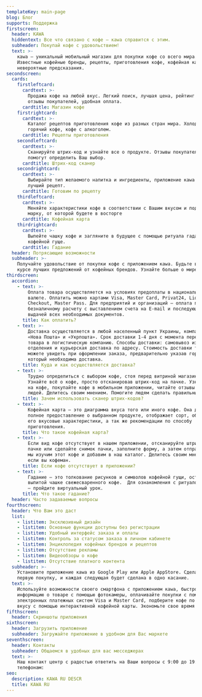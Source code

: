 ```yaml
---
templateKey: main-page
blog: Блог
supports: Поддержка
firstscreen:
  header: KAWA
  hiddentext: Все что связано с кофе – кawa справится с этим.
  subheader: Покупай кофе с удовольствием!
  text: >-
    кawa – уникальный мобильный магазин для покупки кофе со всего мира.
    Известные кофейные бренды, рецепты, приготовления кофе, кофейная карта,
    невероятные предсказания.
secondscreen:
  cards:
    firstleftcard:
      cardtext: >-
        Продажа кофе на любой вкус. Легкий поиск, лучшая цена, рейтинг кофе,
        отзывы покупателей, удобная оплата.
      cardtitle: Магазин кофе
    firstrightcard:
      cardtext: >-
        Каталог рецептов приготовления кофе из разных стран мира. Холодный,
        горячий кофе, кофе с алкоголем.
      cardtitle: Рецепты приготовления
    secondleftcard:
      cardtext: >-
        Сканируйте штрих-код и узнайте все о продукте. Отзывы покупателей
        помогут определить Ваш выбор.
      cardtitle: Штрих-код сканер
    secondrightcard:
      cardtext: >-
        Выбирайте тип желаемого напитка и ингредиенты, приложение кawa предложит
        лучший рецепт.
      cardtitle: Готовим по рецепту
    thirdleftcard:
      cardtext: >-
        Меняйте характеристики кофе в соответствии с Вашим вкусом и подберите
        марку, от которой будете в восторге
      cardtitle: Кофейная карта
    thirdrightcard:
      cardtext: >-
        Выпейте чашку кофе и загляните в будущее с помощью ритуала гадания на
        кофейной гуще.
      cardtitle: Гадание
  header: Потрясающие возможности
  subheader: >-
    Получайте удовольствие от покупки кофе с приложением кawa. Будьте всегда в
    курсе лучших предложений от кофейных брендов. Узнайте больше о мире кофе.
thirdscreen:
  accordion:
    - text: >-
        Оплата товара осуществляется на условиях предоплаты в национальной
        валюте. Оплатить можно картами Visa, Master Card, Privat24, LiqPay, Visa
        Checkout, Master Pass. Для предприятий и организаций – оплата по
        безналичному расчету с выставлением счета на E-mail и последующей
        выдачей всех необходимых документов.
      title: Как оплатить?
    - text: >-
        Доставка осуществляется в любой населенный пункт Украины, компаниями
        «Нова Пошта» и «Укрпошта». Срок доставки 1-4 дня с момента передачи
        товара в логистическую компанию. Способы доставки: самовывоз из
        отделения и курьерская доставка по адресу. Стоимость доставки товара, Вы
        можете увидеть при оформлении заказа, предварительно указав город, в
        который необходима доставка.
      title: Куда и как осуществляется доставка?
    - text: >-
        Трудно определиться с выбором кофе, стоя перед витриной магазина?
        Узнайте всё о кофе, просто отсканировав штрих-код на пачке. Узнайте цену
        на кофе, покупайте кофе в мобильном приложении, читайте отзывы других
        людей. Делитесь своим мнением. Помогите людям сделать правильный выбор.
      title: Зачем использовать сканер штрих-кодов?
    - text: >-
        Кофейная карта – это диаграмма вкуса того или иного кофе. Она дает
        полное предоставление о выбранном продукте, отображает сорт, обжарку и
        его вкусовые характеристики, а так же рекомендации по способу
        приготовления.
      title: Что такое кофейная карта?
    - text: >-
        Если вид кофе отсутствует в нашем приложении, отсканируйте штрих-код на
        пачке или сделайте снимок пачки, заполните форму, а затем отправьте нам,
        мы изучим этот кофе и добавим в наш каталог. Делитесь своим мнением,
        если вы кофеман.
      title: Если кофе отсутствует в приложении?
    - text: >-
        Гадание – это толкование рисунков и символов кофейной гущи, оставшейся в
        выпитой чашке свежесваренного кофе.  Для ознакомления с ритуалом гадания
        – пройдите виртуальный урок.
      title: Что такое гадание?
  header: Часто задаваемые вопросы
fourthscreen:
  header: Что Вам это даст
  list:
    - listitem: Эксклюзивный дизайн
    - listitem: Основные функции доступны без регистрации
    - listitem: Удобный интерфейс заказа и оплаты
    - listitem: Контроль за статусом заказа в личном кабинете
    - listitem: Энциклопедия кофейных брендов и рецептов
    - listitem: Отсутствие рекламы
    - listitem: Видеообзоры о кофе
    - listitem: Отсутствие платного контента
  subheader: >-
    Установите приложение кawa из Google Play или Apple AppStore. Сделайте
    первую покупку, и каждая следующая будет сделана в одно касание.
  text: >-
    Используйте возможности своего смартфона с приложением кawa, быстро находите
    информацию о товаре с помощью фотокамеры, оплачивайте покупки с помощью
    электронных платежных систем Visa и Master Card, подберите кофе по своему
    вкусу с помощью интерактивной кофейной карты. Экономьте свое время и деньги.
fifthscreen:
  header: Скриншоты приложения
sixthscreen:
  header: Загрузить приложение
  subheader: Загружайте приложение в удобном для Вас маркете
seventhscreen:
  header: Контакты
  subheader: Общаемся в удобных для вас месседжерах
  text: >-
    Наш контакт центр с радостью ответить на Ваши вопросы с 9:00 до 19:00 по
    телефонам:
seo:
  description: KAWA RU DESCR
  title: KAWA RU
---
```


